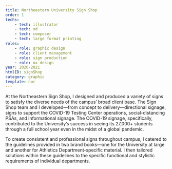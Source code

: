 ```yaml
---
title: Northeastern University Sign Shop
order: 1
techs:
    - tech: illustrator
    - tech: xd
    - tech: composer
    - tech: large format printing
roles:
    - role: graphic design
    - role: client management
    - role: sign production
    - role: ux design
year: 2020-2021
htmlID: signShop
category: graphic
template: nor
---
```

At the Northeastern Sign Shop, I designed and produced a variety of signs to satisfy the diverse needs of the campus’ broad client base. The Sign Shop team and I developed—from concept to delivery—directional signage, signs to support the COVID-19 Testing Center operations, social-distancing PSAs, and informational signage. The COVID-19 signage, specifically, contributed to the University’s success in seeing its 27,000+ students through a full school year even in the midst of a global pandemic.

To create consistent and professional signs throughout campus, I catered to the guidelines provided in two brand books—one for the University at large and another for Athletics Department-specific material. I then tailored solutions within these guidelines to the specific functional and stylistic requirements of individual departments.


